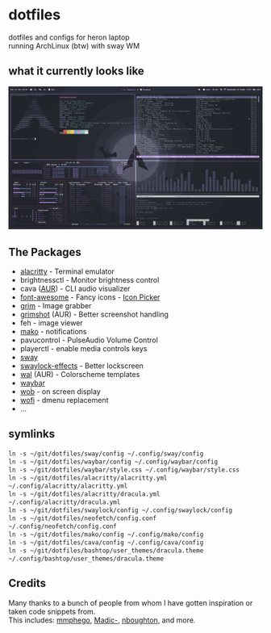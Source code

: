 # dotfiles
dotfiles and configs for heron laptop  
running ArchLinux (btw) with sway WM

## what it currently looks like
![preview](./preview.png)

## The Packages
- [alacritty](https://github.com/alacritty/alacritty) - Terminal emulator
- brightnessctl - Monitor brightness control
- cava ([AUR](https://aur.archlinux.org/packages/cava/)) - CLI audio visualizer
- [font-awesome](https://archlinux.org/packages/community/any/font-awesome/) - Fancy icons - [Icon Picker](https://fontawesome.com/v5.15/icons?d=gallery&p=2&m=free)
- [grim](https://github.com/emersion/grim) - Image grabber
- [grimshot](https://aur.archlinux.org/packages/grimshot/) (AUR) - Better screenshot handling
- feh - image viewer
- [mako](https://github.com/emersion/mako) - notifications
- pavucontrol - PulseAudio Volume Control
- playerctl - enable media controls keys
- [sway](https://github.com/swaywm/sway)
- [swaylock-effects](https://github.com/mortie/swaylock-effects) - Better lockscreen
- [wal](https://github.com/dylanaraps/wal) (AUR) - Colorscheme templates
- [waybar](https://github.com/Alexays/Waybar)
- [wob](https://github.com/francma/wob) - on screen display
- [wofi](https://hg.sr.ht/~scoopta/wofi) - dmenu replacement
- ...

## symlinks
```
ln -s ~/git/dotfiles/sway/config ~/.config/sway/config
ln -s ~/git/dotfiles/waybar/config ~/.config/waybar/config
ln -s ~/git/dotfiles/waybar/style.css ~/.config/waybar/style.css
ln -s ~/git/dotfiles/alacritty/alacritty.yml ~/.config/alacritty/alacritty.yml
ln -s ~/git/dotfiles/alacritty/dracula.yml ~/.config/alacritty/dracula.yml
ln -s ~/git/dotfiles/swaylock/config ~/.config/swaylock/config
ln -s ~/git/dotfiles/neofetch/config.conf ~/.config/neofetch/config.conf
ln -s ~/git/dotfiles/mako/config ~/.config/mako/config
ln -s ~/git/dotfiles/cava/config ~/.config/cava/config
ln -s ~/git/dotfiles/bashtop/user_themes/dracula.theme ~/.config/bashtop/user_themes/dracula.theme
```

## Credits
Many thanks to a bunch of people from whom I have gotten inspiration or taken code snippets from.  
This includes: [mmphego](https://github.com/mmphego/dot-files), [Madic-](https://github.com/Madic-/Sway-DE), [nboughton](https://github.com/nboughton/dotfiles), and more.
